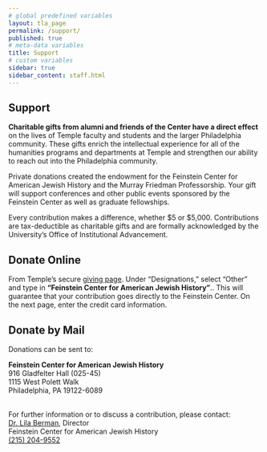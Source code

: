 ```yaml
---
# global predefined variables
layout: tla_page
permalink: /support/
published: true
# meta-data variables
title: Support
# custom variables
sidebar: true
sidebar_content: staff.html
---
```

## Support
**Charitable gifts from alumni and friends of the Center have a direct effect** on the lives of Temple faculty and students and the larger Philadelphia community. These gifts enrich the intellectual experience for all of the humanities programs and departments at Temple and strengthen our ability to reach out into the Philadelphia community.

Private donations created the endowment for the Feinstein Center for American Jewish History and the Murray Friedman Professorship. Your gift will support conferences and other public events sponsored by the Feinstein Center as well as graduate fellowships.

Every contribution makes a difference, whether $5 or $5,000. Contributions are tax-deductible as charitable gifts and are formally acknowledged by the University’s Office of Institutional Advancement.

## Donate Online
From Temple’s secure [giving page](https://secure.imodules.com/s/705/giving/2col.aspx?sid=705&gid=1&pgid=3813&cid=5100). Under “Designations,” select “Other” and type in **“Feinstein Center for American Jewish History”**.. This will guarantee that your contribution goes directly to the Feinstein Center. On the next page, enter the credit card information.

## Donate by Mail
Donations can be sent to:

**Feinstein Center for American Jewish History**<br>
916 Gladfelter Hall (025-45)<br>
1115 West Polett Walk<br>
Philadelphia, PA 19122-6089<br><br>

For further information or to discuss a contribution, please contact:<br>
[Dr. Lila Berman](https://liberalarts.temple.edu/academics/faculty/corwin-berman-lila), Director<br>
Feinstein Center for American Jewish History<br>
[(215) 204-9552](tel:2152049552)<br>
